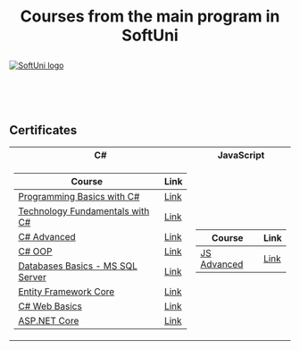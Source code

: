 # <p align="center"> Courses from the main program in SoftUni <p>

<a href="https://softuni.bg/trainings/courses" rel="Courses">  ![SoftUni logo][logo] <a/>

[logo]: http://innovationstarterbox.bg/wp-content/uploads/2016/05/Softuni_logo_trasparent.png "Logo Title Text 2"

<br/>
<br/>
<br/>

<h2> Certificates </h2>

<table>

<tr>
  <th> C# </th>
  <th> JavaScript </th>
</tr>
<tr><td>

|**Course**|**Link**| 
|---|---|
|<a href="https://softuni.bg/trainings/2179/programming-basics-with-csharp-november-2018" > Programming Basics with C# </a>   | <a href="https://softuni.bg/certificates/details/61829/9a9e18ec"> Link</a> |
|<a href="https://softuni.bg/trainings/2237/technology-fundamentals-with-csharp-january-2019"> Technology Fundamentals with C# </a>| <a href="https://softuni.bg/certificates/details/65330/35ca2e73"> Link</a> |
|<a href="https://softuni.bg/trainings/2348/csharp-advanced-may-2019"> C# Advanced  </a> | <a href="https://softuni.bg/certificates/details/67808/53c65af2"> Link</a> |
|<a href="https://softuni.bg/trainings/2349/csharp-oop-june-2019"> C# OOP </a> | <a href="https://softuni.bg/certificates/details/69879/170aecca"> Link</a> |
|<a href="https://softuni.bg/trainings/2495/databases-basics-ms-sql-server-september-2019"> Databases Basics - MS SQL Server </a> | <a href="https://softuni.bg/certificates/details/71212/a8c15a18"> Link</a> |
|<a href="https://softuni.bg/trainings/2457/entity-framework-core-october-2019"> Entity Framework Core </a> | <a href="https://softuni.bg/certificates/details/74271/85329329"> Link</a> |
|<a href="https://softuni.bg/trainings/2613/csharp-web-basics-january-2020"> C# Web Basics </a> | <a href="https://softuni.bg/certificates/details/77291/cc6000e8"> Link</a> |
|<a href="https://softuni.bg/trainings/2796/asp-net-core-february-2020"> ASP.NET Core </a> | <a href="https://softuni.bg/certificates/details/81068/7c9ced91"> Link</a> |

</td>
<td>

|**Course**|**Link**| 
|---|---|
|<a href="https://softuni.bg/trainings/2838/js-advanced-may-2020" > JS Advanced </a> | <a href="https://softuni.bg/certificates/details/83864/677cd2c4"> Link </a> |

</td></tr>

</table>
